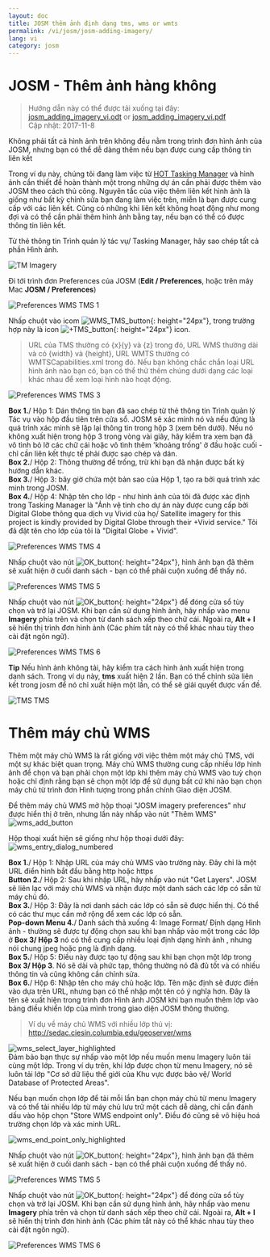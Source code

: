 ```yaml
---
layout: doc
title: JOSM thêm ảnh định dạng tms, wms or wmts
permalink: /vi/josm/josm-adding-imagery/
lang: vi
category: josm
---
```


JOSM - Thêm ảnh hàng không
================

> Hướng dẫn này có thể được tải xuống tại đây: [josm_adding_imagery_vi.odt](/files/josm_adding_imagery_vi.odt) or [josm_adding_imagery_vi.pdf](/files/josm_adding_imagery_vi.pdf)  
> Cập nhật: 2017-11-8  

Không phải tất cả hình ảnh trên không đều nằm trong trình đơn hình ảnh của JOSM, nhưng bạn có thể dễ dàng thêm nếu bạn được cung cấp thông tin liên kết  

Trong ví dụ này, chúng tôi đang làm việc từ [HOT Tasking Manager](http://tasks.hotosm.org/) và hình ảnh cần thiết để hoàn thành một trong những dự án cần phải được thêm vào JOSM theo cách thủ công. Nguyên tắc của việc thêm liên kết hình ảnh là giống như bất kỳ chỉnh sửa bạn đang làm việc trên, miễn là bạn được cung cấp với các liên kết. Cũng có những khi liên kết không hoạt động như mong đợi và có thể cần phải thêm hình ảnh bằng tay, nếu bạn có thể có được thông tin liên kết.  

Từ thẻ thông tin Trình quản lý tác vụ/ Tasking Manager, hãy sao chép tất cả phần Hình ảnh.  

![TM Imagery][]

Đi tới trình đơn Preferences của JOSM (**Edit / Preferences**, hoặc trên máy Mac **JOSM / Preferences**)  

![Preferences WMS TMS 1][]

Nhấp chuột vào icom ![WMS_TMS_button][]{: height="24px"}, trong trường hợp này là icon ![+TMS_button][]{: height="24px"} icon.  

> URL của TMS thường có {x}{y} và {z} trong đó, URL WMS thường dài và có {width} và {height}, URL WMTS thường có WMTSCapabilities.xml trong đó. Nếu bạn không chắc chắn loại URL hình ảnh nào bạn có, bạn có thể thử thêm chúng dưới dạng các loại khác nhau để xem loại hình nào hoạt động.  

![Preferences WMS TMS 3][]

**Box 1.**/ Hộp 1: Dán thông tin bạn đã sao chép từ thẻ thông tin Trình quản lý Tác vụ vào hộp đầu tiên trên cửa sổ. JOSM sẽ xác minh nó và nếu đúng là quá trình xác minh sẽ lặp lại thông tin trong hộp 3 (xem bên dưới). Nếu nó không xuất hiện trong hộp 3 trong vòng vài giây, hãy kiểm tra xem bạn đã vô tình bỏ lỡ các chữ cái hoặc vô tình thêm 'khoảng trống' ở đầu hoặc cuối - chỉ cần liên kết thực tế phải được sao chép và dán.  
**Box 2.**/ Hộp 2: Thông thường để trống, trừ khi bạn đã nhận được bất kỳ hướng dẫn khác.  
**Box 3.**/ Hộp 3: bây giờ chứa một bản sao của Hộp 1, tạo ra bởi quá trình xác minh trong JOSM.  
**Box 4.**/ Hộp 4: Nhập tên cho lớp - như hình ảnh của tôi đã được xác định trong Tasking Manager là "Ảnh vệ tinh cho dự án này được cung cấp bởi Digital Globe thông qua dịch vụ Vivid của họ/ Satellite imagery for this project is kindly provided by Digital Globe through their +Vivid service." Tôi đã đặt tên cho lớp của tôi là "Digital Globe + Vivid".  

![Preferences WMS TMS 4][]

Nhấp chuột vào nút ![OK_button][]{: height="24px"}, hình ảnh bạn đã thêm sẽ xuất hiện ở cuối danh sách - bạn có thể phải cuộn xuống để thấy nó.  

![Preferences WMS TMS 5][]

Nhấp chuột vào nút ![OK_button][]{: height="24px"} để đóng cửa sổ tùy chọn và trở lại JOSM. Khi bạn cần sử dụng hình ảnh, hãy nhấp vào menu **Imagery** phía trên và chọn từ danh sách xếp theo chữ cái. Ngoài ra, **Alt + I** sẽ hiển thị trình đơn hình ảnh (Các phím tắt này có thể khác nhau tùy theo cài đặt ngôn ngữ).  

![Preferences WMS TMS 6][]

**Tip** Nếu hình ảnh không tải, hãy kiểm tra cách hình ảnh xuất hiện trong danh sách. Trong ví dụ này, **tms** xuất hiện 2 lần. Bạn có thể chỉnh sửa liên kết trong josm để nó chỉ xuất hiện một lần, có thể sẽ giải quyết được vấn đề.

![TMS TMS][]

Thêm máy chủ WMS
===========

Thêm một máy chủ WMS là rất giống với việc thêm một máy chủ TMS, với một sự khác biệt quan trọng. Máy chủ WMS thường cung cấp nhiều lớp hình ảnh để chọn và bạn phải chọn một lớp khi thêm máy chủ WMS vào tuỳ chọn hoặc chỉ định rằng bạn sẽ chọn một lớp để sử dụng bất cứ khi nào bạn chọn máy chủ từ trình đơn Hình tượng trong phần chính Giao diện JOSM.

Để thêm máy chủ WMS mở hộp thoại "JOSM imagery preferences" như được hiển thị ở trên, nhưng lần này nhấp vào nút "Thêm WMS" ![wms_add_button][]

Hộp thoại xuất hiện sẽ giống như hộp thoại dưới đây:
![wms_entry_dialog_numbered][]

**Box 1.**/ Hộp 1: Nhập URL của máy chủ WMS vào trường này. Đây chỉ là một URL điển hình bắt đầu bằng http hoặc https  
**Button 2.**/ Hộp 2: Sau khi nhập URL, hãy nhấp vào nút "Get Layers". JOSM sẽ liên lạc với máy chủ WMS và nhận được một danh sách các lớp có sẵn từ máy chủ đó.  
**Box 3.**/ Hộp 3: Đây là nơi danh sách các lớp có sẵn sẽ được hiển thị. Có thể có các thư mục cần mở rộng để xem các lớp có sẵn.  
**Pop-down Menu 4.**/ Danh sách thả xuống 4: Image Format/ Định dạng Hình ảnh - thường sẽ được tự động chọn sau khi bạn nhấp vào một trong các lớp ở **Box 3/ Hộp 3** nó có thể cung cấp nhiều loại định dạng hình ảnh , nhưng nói chung jpeg hoặc png là định dạng.  
**Box 5.**/ Hộp 5: Điều này được tạo tự động sau khi bạn chọn một lớp trong **Box 3/ Hộp 3**. Nó sẽ dài và phức tạp, thông thường nó đã đủ tốt và có nhiều thông tin và cũng không cần chỉnh sửa.  
**Box 6.**/ Hộp 6: Nhập tên cho máy chủ hoặc lớp. Tên mặc định sẽ được điền vào dựa trên URL, nhưng bạn có thể nhập một tên có ý nghĩa hơn. Đây là tên sẽ xuất hiện trong trình đơn Hình ảnh JOSM khi bạn muốn thêm lớp vào bảng điều khiển lớp của mình trong giao diện JOSM thông thường.  

> Ví dụ về máy chủ WMS với nhiều lớp thú vị: http://sedac.ciesin.columbia.edu/geoserver/wms  

![wms_select_layer_highlighted][]  
Đảm bảo bạn thực sự nhấp vào một lớp nếu muốn menu Imagery luôn tải cùng một lớp. Trong ví dụ trên, khi lớp được chọn từ menu Imagery, nó sẽ luôn tải lớp "Cơ sở dữ liệu thế giới của Khu vực được bảo vệ/ World Database of Protected Areas".

Nếu bạn muốn chọn lớp để tải mỗi lần bạn chọn máy chủ từ menu Imagery và có thể tải nhiều lớp từ máy chủ lưu trữ một cách dễ dàng, chỉ cần đánh dấu vào hộp chọn "Store WMS endpoint only". Điều đó cũng sẽ vô hiệu hoá trường chọn lớp và xác minh URL.

![wms_end_point_only_highlighted][]  

Nhấp chuột vào nút ![OK_button][]{: height="24px"}, hình ảnh bạn đã thêm sẽ xuất hiện ở cuối danh sách - bạn có thể phải cuộn xuống để thấy nó.  

![Preferences WMS TMS 5][]

Nhấp chuột vào nút ![OK_button][]{: height="24px"} để đóng cửa sổ tùy chọn và trở lại JOSM. Khi bạn cần sử dụng hình ảnh, hãy nhấp vào menu **Imagery** phía trên và chọn từ danh sách xếp theo chữ cái. Ngoài ra, **Alt + I** sẽ hiển thị trình đơn hình ảnh (Các phím tắt này có thể khác nhau tùy theo cài đặt ngôn ngữ).  

![Preferences WMS TMS 6][]

[Preferences WMS TMS 1]: /images/josm/JOSM_TMS_1.png
[TM Imagery]: /images/josm/JOSM_TMS_2.png
[WMS_TMS_button]: /images/josm/josm_preferences-wms-tms.png
[+TMS_button]: /images/josm/+TMS.png
[OK_button]: /images/josm/josm_OK_button.png
[Preferences WMS TMS 3]: /images/josm/JOSM_TMS_3.png
[Preferences WMS TMS 4]: /images/josm/JOSM_TMS_4.png
[Preferences WMS TMS 5]: /images/josm/JOSM_TMS_5.png
[Preferences WMS TMS 6]: /images/josm/JOSM_TMS_6.png
[TMS TMS]: /images/josm/JOSM_TMS_TMS.png
[wms_add_button]: /images/josm/wms_add_button.jpg
[wms_select_layer_highlight]: /images/josm/wms_select_layer_highlight.jpg
[wms_entry_dialog_numbered]: /images/josm/wms_entry_dialog_numbered.jpg
[wms_end_point_only_highlighted]: /images/josm/wms_end_point_only_highlighted.jpg
[wms_select_layer_highlighted]: /images/josm/wms_select_layer_highlighted.jpg